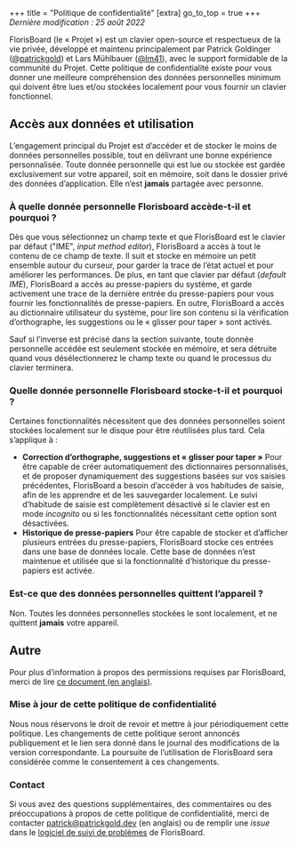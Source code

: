 +++
title = "Politique de confidentialité"
[extra]
go_to_top = true
+++
_Dernière modification : 25 août 2022_

FlorisBoard (le « Projet ») est un clavier open-source et respectueux de la vie privée, développé et maintenu principalement par Patrick Goldinger ([@patrickgold](https://github.com/patrickgold)) et Lars Mühlbauer ([@lm41](https://github.com/lm41)), avec le support formidable de la communité du Projet.
Cette politique de confidentialité existe pour vous donner une meilleure compréhension des données personnelles minimum qui doivent être lues et/ou stockées localement pour vous fournir un clavier fonctionnel.

## Accès aux données et utilisation

L’engagement principal du Projet est d’accéder et de stocker le moins de données personnelles possible, tout en délivrant une bonne expérience personnalisée.
Toute donnée personnelle qui est lue ou stockée est gardée exclusivement sur votre appareil, soit en mémoire, soit dans le dossier privé des données d’application. Elle n’est **jamais** partagée avec personne.

### À quelle donnée personnelle Florisboard accède-t-il et pourquoi ?

Dès que vous sélectionnez un champ texte et que FlorisBoard est le clavier par défaut ("IME", _input method editor_), FlorisBoard a accès à tout le contenu de ce champ de texte.
Il suit et stocke en mémoire un petit ensemble autour du curseur, pour garder la trace de l’état actuel et pour améliorer les performances.
De plus, en tant que clavier par défaut (_default IME_), FlorisBoard a accès au presse-papiers du système, et garde activement une trace de la dernière entrée du presse-papiers pour vous fournir les fonctionnalités de presse-papiers.
En outre, FlorisBoard a accès au dictionnaire utilisateur du système, pour lire son contenu si la vérification d’orthographe, les suggestions ou le « glisser pour taper » sont activés.

Sauf si l’inverse est précisé dans la section suivante, toute donnée personnelle accédée est seulement stockée en mémoire, et sera détruite quand vous désélectionnerez le champ texte ou quand le processus du clavier terminera.

### Quelle donnée personnelle Florisboard stocke-t-il et pourquoi ?

Certaines fonctionnalités nécessitent que des données personnelles soient stockées localement sur le disque pour être réutilisées plus tard.
Cela s’applique à :

- **Correction d’orthographe, suggestions et « glisser pour taper »**
  Pour être capable de créer automatiquement des dictionnaires personnalisés, et de proposer dynamiquement des suggestions basées sur vos saisies précédentes, FlorisBoard a besoin d’accéder à vos habitudes de saisie, afin de les apprendre et de les sauvegarder localement.
  Le suivi d’habitude de saisie est complètement désactivé si le clavier est en mode _incognito_ ou si les fonctionnalités nécessitant cette option sont désactivées.
- **Historique de presse-papiers**
  Pour être capable de stocker et d’afficher plusieurs entrées du presse-papiers, FlorisBoard stocke ces entrées dans une base de données locale.
  Cette base de données n’est maintenue et utilisée que si la fonctionnalité d’historique du presse-papiers est activée.

### Est-ce que des données personnelles quittent l’appareil ?

Non. Toutes les données personnelles stockées le sont localement, et ne quittent **jamais** votre appareil.

## Autre

Pour plus d’information à propos des permissions requises par FlorisBoard, merci de lire [ce document (en anglais)](https://github.com/florisboard/florisboard/wiki/List-of-permissions-FlorisBoard-requests).

### Mise à jour de cette politique de confidentialité

Nous nous réservons le droit de revoir et mettre à jour périodiquement cette politique.
Les changements de cette politique seront annoncés publiquement et le lien sera donné dans le journal des modifications de la version correspondante.
La poursuite de l’utilisation de FlorisBoard sera considérée comme le consentement à ces changements.

### Contact

Si vous avez des questions supplémentaires, des commentaires ou des préoccupations à propos de cette politique de confidentialité, merci de contacter [patrick@patrickgold.dev](mailto:patrick@patrickgold.dev) (en anglais) ou de remplir une _issue_ dans le [logiciel de suivi de problèmes](https://github.com/florisboard/florisboard/issues) de FlorisBoard.


